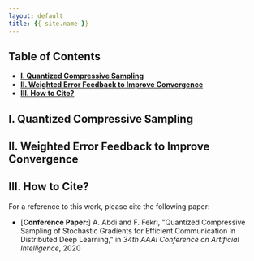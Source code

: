 ```yaml
---
layout: default
title: {{ site.name }}
---
```



## Table of Contents
* [**I. Quantized Compressive Sampling**](#i-quantized-compressive-sampling)
* [**II. Weighted Error Feedback to Improve Convergence**](#ii-weighted-error-feedback-to-improve-convergence)
* [**III. How to Cite?**](#iii-how-to-cite)

## I. Quantized Compressive Sampling

## II. Weighted Error Feedback to Improve Convergence

## III. How to Cite?
For a reference to this work, please cite the following paper:

* [**Conference Paper:**] A. Abdi and F. Fekri, "Quantized Compressive Sampling of Stochastic Gradients for Efficient Communication in Distributed Deep Learning," in *34th AAAI Conference on Artificial Intelligence*, 2020

